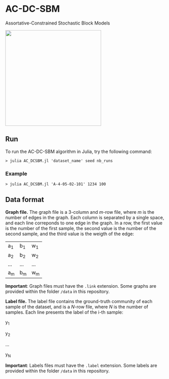 # AC-DC-SBM
Assortative-Constrained Stochastic Block Models

<img src="https://user-images.githubusercontent.com/4787247/115272480-72a49400-a10c-11eb-82a6-4d609f9a8e6d.png" width="300" height="300">

## Run

To run the AC-DC-SBM algorithm in Julia, try the following command:

`> julia AC_DCSBM.jl 'dataset_name' seed nb_runs`

### Example

`> julia AC_DCSBM.jl 'A-4-05-02-101' 1234 100`

## Data format

**Graph file.** The graph file is a 3-column and *m*-row file, where *m* is the number of edges in the graph. Each column is separated by a single space, and each line correponds to one edge in the graph. In a row, the first value is the number of the first sample, the second value is the number of the second sample, and the third value is the weigth of the edge:

|     |     |     |
|-----|-----|-----|
| a<sub>1</sub> | b<sub>1</sub> | w<sub>1</sub> |
| a<sub>2</sub> | b<sub>2</sub> | w<sub>2</sub> |
| ... | ... | ... |
| a<sub>m</sub> | b<sub>m</sub> | w<sub>m</sub> |

**Important**: Graph files must have the `.link` extension. Some graphs are provided within the folder `/data` in this repository.

**Label file.** The label file contains the ground-truth community of each sample of the dataset, and is a *N*-row file, where *N* is the number of samples. Each line presents the label of the i-th sample:

y<sub>1</sub>

y<sub>2</sub>

...

y<sub>N</sub>

**Important**: Labels files must have the `.label` extension. Some labels are provided within the folder `/data` in this repository.
